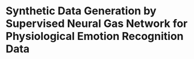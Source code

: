 # Synthetic Data Generation by Supervised Neural Gas Network for Physiological Emotion Recognition Data 
